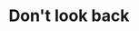---
layout: art
title: Don't look back
image: assets/img/gallery/portrait_1.JPG
spotify_song: https://open.spotify.com/track/7ppPZa3TRUSGKaks9wH7VT?si=14bee9bf43874370
---